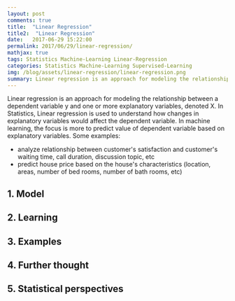 ```yaml
---
layout: post
comments: true
title:  "Linear Regression"
title2:  "Linear Regression"
date:   2017-06-29 15:22:00
permalink: 2017/06/29/linear-regression/
mathjax: true
tags: Statistics Machine-Learning Linear-Regression
categories: Statistics Machine-Learning Supervised-Learning
img: /blog/assets/linear-regression/linear-regression.png
summary: Linear regression is an approach for modeling the relationship between a scalar dependent variable y and one or more explanatory variables (or independent variables) denoted X...
---
```



Linear regression is an approach for modeling the relationship between a dependent variable y and one or more explanatory variables, denoted X. In Statistics, Linear regression is used to understand how changes in explanatory variables would affect the dependent variable. In machine learning, the focus is more to predict value of dependent variable based on explanatory variables.
Some examples:
- analyze relationship between customer's satisfaction and customer's waiting time, call duration, discussion topic, etc
- predict house price based on the house's characteristics (location, areas, number of bed rooms, number of bath rooms, etc)

## 1. Model


## 2. Learning

## 3. Examples

## 4. Further thought

## 5. Statistical perspectives

